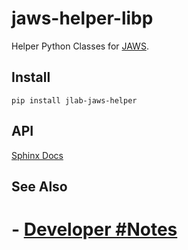 # jaws-helper-libp
Helper Python Classes for [JAWS](https://github.com/JeffersonLab/jaws).

## Install
```
pip install jlab-jaws-helper
```

## API
[Sphinx Docs](https://jeffersonlab.github.io/jaws-helper-libp/)


## See Also
# - [Developer #Notes](https://github.com/JeffersonLab/jaws-libp/wiki/Developer-Notes)
